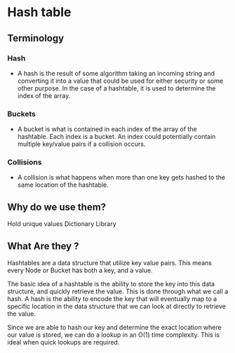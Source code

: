# Hash table

## Terminology

### Hash

- A hash is the result of some algorithm taking an incoming string and converting it into a value that could be used for either security or some other purpose. In the case of a hashtable, it is used to determine the index of the array.

### Buckets

- A bucket is what is contained in each index of the array of the hashtable. Each index is a bucket. An index could potentially contain multiple key/value pairs if a collision occurs.

### Collisions

- A collision is what happens when more than one key gets hashed to the same location of the hashtable.

## Why do we use them?

Hold unique values
Dictionary
Library

## What Are they ?

Hashtables are a data structure that utilize key value pairs. This means every Node or Bucket has both a key, and a value.

The basic idea of a hashtable is the ability to store the key into this data structure, and quickly retrieve the value. This is done through what we call a hash. A hash is the ability to encode the key that will eventually map to a specific location in the data structure that we can look at directly to retrieve the value.

Since we are able to hash our key and determine the exact location where our value is stored, we can do a lookup in an O(1) time complexity. This is ideal when quick lookups are required.
